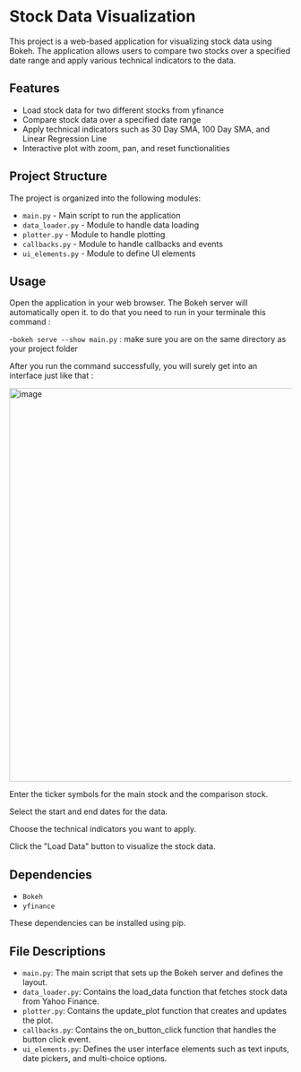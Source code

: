 # Stock Data Visualization

This project is a web-based application for visualizing stock data using Bokeh. The application allows users to compare two stocks over a specified date range and apply various technical indicators to the data.

## Features

- Load stock data for two different stocks from yfinance
- Compare stock data over a specified date range
- Apply technical indicators such as 30 Day SMA, 100 Day SMA, and Linear Regression Line
- Interactive plot with zoom, pan, and reset functionalities

## Project Structure

The project is organized into the following modules:

- `main.py` - Main script to run the application
- `data_loader.py` - Module to handle data loading
- `plotter.py` - Module to handle plotting
- `callbacks.py` - Module to handle callbacks and events
- `ui_elements.py` - Module to define UI elements

## Usage

Open the application in your web browser. The Bokeh server will automatically open it. to do that you need to run in your terminale this command :

-`bokeh serve --show main.py` : make sure you are on the same directory as your project folder

After you run the command successfully, you will surely get into an interface just like that :

<img width="703" alt="image" src="https://github.com/AmineBaraich/Financial-Data-Analysis-with-Bokeh/assets/130483250/837ddeca-3760-4e56-82ec-ab81db0596f7">



Enter the ticker symbols for the main stock and the comparison stock.

Select the start and end dates for the data.

Choose the technical indicators you want to apply.

Click the "Load Data" button to visualize the stock data.

## Dependencies

- `Bokeh`
- `yfinance`

These dependencies can be installed using pip.

## File Descriptions

- `main.py`: The main script that sets up the Bokeh server and defines the layout.
- `data_loader.py`: Contains the load_data function that fetches stock data from Yahoo Finance.
- `plotter.py`: Contains the update_plot function that creates and updates the plot.
- `callbacks.py`: Contains the on_button_click function that handles the button click event.
- `ui_elements.py`: Defines the user interface elements such as text inputs, date pickers, and multi-choice options.
